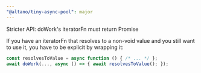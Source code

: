 ```yaml
---
"@altano/tiny-async-pool": major
---
```


Stricter API: doWork's iteratorFn must return Promise<void>

If you have an iteratorFn that resolves to a non-void value and you still want to use it, you have to be explicit by wrapping it:

```js
const resolvesToValue = async function () { /* ... */ };
await doWork(..., async () => { await resolvesToValue(); });
```
